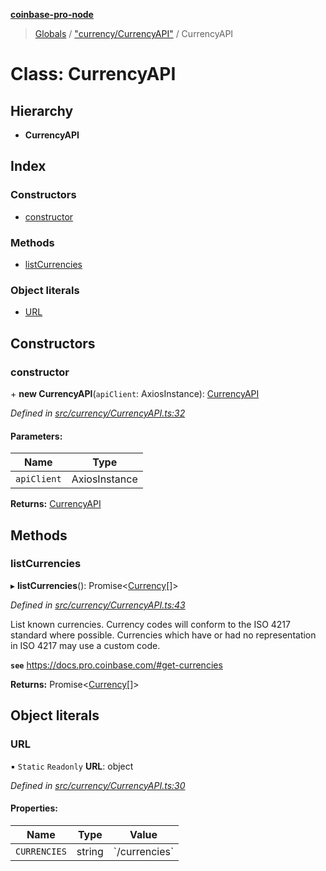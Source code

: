 **[coinbase-pro-node](../README.md)**

> [Globals](../globals.md) / ["currency/CurrencyAPI"](../modules/_currency_currencyapi_.md) / CurrencyAPI

# Class: CurrencyAPI

## Hierarchy

- **CurrencyAPI**

## Index

### Constructors

- [constructor](_currency_currencyapi_.currencyapi.md#constructor)

### Methods

- [listCurrencies](_currency_currencyapi_.currencyapi.md#listcurrencies)

### Object literals

- [URL](_currency_currencyapi_.currencyapi.md#url)

## Constructors

### constructor

\+ **new CurrencyAPI**(`apiClient`: AxiosInstance): [CurrencyAPI](_currency_currencyapi_.currencyapi.md)

_Defined in [src/currency/CurrencyAPI.ts:32](https://github.com/bennyn/coinbase-pro-node/blob/26bf4d8/src/currency/CurrencyAPI.ts#L32)_

#### Parameters:

| Name        | Type          |
| ----------- | ------------- |
| `apiClient` | AxiosInstance |

**Returns:** [CurrencyAPI](_currency_currencyapi_.currencyapi.md)

## Methods

### listCurrencies

▸ **listCurrencies**(): Promise\<[Currency](../interfaces/_currency_currencyapi_.currency.md)[]>

_Defined in [src/currency/CurrencyAPI.ts:43](https://github.com/bennyn/coinbase-pro-node/blob/26bf4d8/src/currency/CurrencyAPI.ts#L43)_

List known currencies. Currency codes will conform to the ISO 4217 standard where possible. Currencies which have or had no representation in ISO 4217 may use a custom code.

**`see`** https://docs.pro.coinbase.com/#get-currencies

**Returns:** Promise\<[Currency](../interfaces/_currency_currencyapi_.currency.md)[]>

## Object literals

### URL

▪ `Static` `Readonly` **URL**: object

_Defined in [src/currency/CurrencyAPI.ts:30](https://github.com/bennyn/coinbase-pro-node/blob/26bf4d8/src/currency/CurrencyAPI.ts#L30)_

#### Properties:

| Name         | Type   | Value           |
| ------------ | ------ | --------------- |
| `CURRENCIES` | string | \`/currencies\` |
